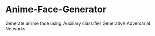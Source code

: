 # Anime-Face-Generator
Generate anime face using Auxiliary classifier Generative Adversarial Networks
